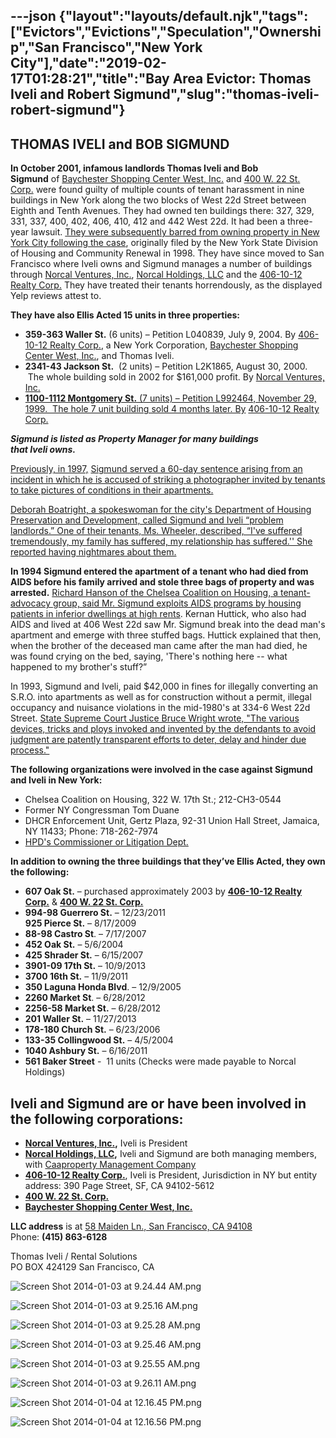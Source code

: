 ---json
{"layout":"layouts/default.njk","tags":["Evictors","Evictions","Speculation","Ownership","San Francisco","New York City"],"date":"2019-02-17T01:28:21","title":"Bay Area Evictor: Thomas Iveli and Robert Sigmund","slug":"thomas-iveli-robert-sigmund"}
---

**THOMAS IVELI and BOB SIGMUND**
--------------------------------

**In October 2001, infamous landlords Thomas Iveli and Bob Sigmund** of [Baychester Shopping Center West, Inc.](http://www.corporationwiki.com/California/San-Francisco/baychester-shopping-center-west-inc/43775551.aspx) and [400 W. 22 St. Corp.](http://www.corporationwiki.com/California/San-Francisco/400-w-22-st-corp/43246525.aspx) were found guilty of multiple counts of tenant harassment in nine buildings in New York along the two blocks of West 22d Street between Eighth and Tenth Avenues. They had owned ten buildings there: 327, 329, 331, 337, 400, 402, 406, 410, 412 and 442 West 22d. It had been a three-year lawsuit. [They were subsequently barred from owning property in New York City following the case](http://www.tenant.net/phpBB2/viewtopic.php?p=2009&sid=871d3d7104ea5802b3424813727f36d4), originally filed by the New York State Division of Housing and Community Renewal in 1998. They have since moved to San Francisco where Iveli owns and Sigmund manages a number of buildings through [Norcal Ventures, Inc.](http://www.corporationwiki.com/California/San-Francisco/norcal-ventures-inc/43299520.aspx), [Norcal Holdings, LLC](http://www.corporationwiki.com/California/San-Francisco/norcal-holdings-llc/52138473.aspx) and the [406-10-12 Realty Corp.](http://www.corporationwiki.com/California/San-Francisco/406-10-12-realty-corp/43246530.aspx) They have treated their tenants horrendously, as the displayed Yelp reviews attest to.

**They have also Ellis Acted 15 units in three properties:**

*   **359-363 Waller St.** (6 units) – Petition L040839, July 9, 2004. By [406-10-12 Realty Corp.](http://www.corporationwiki.com/California/San-Francisco/406-10-12-realty-corp/43246530.aspx), a New York Corporation, [Baychester Shopping Center West, Inc.](http://www.corporationwiki.com/California/San-Francisco/baychester-shopping-center-west-inc/43775551.aspx), and Thomas Iveli.
*   **2341-43 Jackson St.**  (2 units) – Petition L2K1865, August 30, 2000.  The whole building sold in 2002 for $161,000 profit. By [Norcal Ventures, Inc.](http://www.corporationwiki.com/California/San-Francisco/norcal-ventures-inc/43299520.aspx)
*   [**1100-1112 Montgomery St.** (7 units) – Petition L992464, November 29, 1999.  The hole 7 unit building sold 4 months later. By](http://www.corporationwiki.com/California/San-Francisco/norcal-ventures-inc/43299520.aspx) [406-10-12 Realty Corp.](http://www.corporationwiki.com/California/San-Francisco/406-10-12-realty-corp/43246530.aspx)

_**Sigmund is listed as Property Manager for many buildings that Iveli owns.**_ 

[Previously, in 1997,](http://www.nytimes.com/1997/02/09/nyregion/a-fight-without-victors.html) [Sigmund served a 60-day sentence arising from an incident in which he is accused of striking a photographer invited by tenants to take pictures of conditions in their apartments.](http://www.nytimes.com/1997/02/09/nyregion/a-fight-without-victors.html)

[Deborah Boatright, a spokeswoman for the city's Department of Housing Preservation and Development, called Sigmund and Iveli “problem landlords.” One of their tenants, Ms. Wheeler, described, “I've suffered tremendously, my family has suffered, my relationship has suffered.'' She reported having nightmares about them.](http://www.nytimes.com/1997/02/09/nyregion/a-fight-without-victors.html)

**In 1994 Sigmund entered the apartment of a tenant who had died from AIDS before his family arrived and stole three bags of property and was arrested.** [Richard Hanson of the Chelsea Coalition on Housing, a tenant-advocacy group, said Mr. Sigmund exploits AIDS programs by housing patients in inferior dwellings at high rents](http://www.nytimes.com/1994/10/23/nyregion/neighborhood-report-chelsea-a-hated-landlord-in-hot-water.html). Kernan Huttick, who also had AIDS and lived at 406 West 22d saw Mr. Sigmund break into the dead man's apartment and emerge with three stuffed bags. Huttick explained that then, when the brother of the deceased man came after the man had died, he was found crying on the bed, saying, 'There's nothing here -- what happened to my brother's stuff?”

In 1993, Sigmund and Iveli, paid $42,000 in fines for illegally converting an S.R.O. into apartments as well as for construction without a permit, illegal occupancy and nuisance violations in the mid-1980's at 334-6 West 22d Street. [State Supreme Court Justice Bruce Wright wrote, "The various devices, tricks and ploys invoked and invented by the defendants to avoid judgment are patently transparent efforts to deter, delay and hinder due process."](http://www.nytimes.com/1994/10/23/nyregion/neighborhood-report-chelsea-a-hated-landlord-in-hot-water.html)

**The following organizations were involved in the case against Sigmund and Iveli in New York:**

*   Chelsea Coalition on Housing, 322 W. 17th St.; 212-CH3-0544 
*   Former NY Congressman Tom Duane
*   DHCR Enforcement Unit, Gertz Plaza, 92-31 Union Hall Street, Jamaica, NY 11433; Phone: 718-262-7974 
*   [HPD's Commissioner or Litigation Dept.](http://nyc.gov/html/hpd/home.html)

**In addition to owning the three buildings that they’ve Ellis Acted, they own the following:**

*   **607 Oak St.** – purchased approximately 2003 by **[406-10-12 Realty Corp.](http://www.corporationwiki.com/California/San-Francisco/406-10-12-realty-corp/43246530.aspx)** & **[400 W. 22 St. Corp.](http://www.corporationwiki.com/California/San-Francisco/400-w-22-st-corp/43246525.aspx)**
*   **994-98 Guerrero St.** – 12/23/2011   
    **925 Pierce St.** – 8/17/2009 
*   **88-98 Castro St**. – 7/17/2007 
*   **452 Oak St.** – 5/6/2004 
*   **425 Shrader St.** – 6/15/2007
*   **3901-09 17th St.** – 10/9/2013
*   **3700 16th St.** – 11/9/2011 
*   **350 Laguna Honda Blvd**. – 12/9/2005 
*   **2260 Market St**. – 6/28/2012
*   **2256-58 Market St.** – 6/28/2012
*   **201 Waller St.** – 11/27/2013
*   **178-180 Church St.** – 6/23/2006
*   **133-35 Collingwood St.** – 4/5/2004
*   **1040 Ashbury St.** – 6/16/2011
*   **561 Baker Street** \-  11 units (Checks were made payable to Norcal Holdings)

**Iveli and Sigmund are or have been involved in the following corporations:**
------------------------------------------------------------------------------

*   **[Norcal Ventures, Inc.](http://www.corporationwiki.com/California/San-Francisco/norcal-ventures-inc/43299520.aspx),** Iveli is President
*   **[Norcal Holdings, LLC](http://www.corporationwiki.com/California/San-Francisco/norcal-holdings-llc/46144241.aspx),** Iveli and Sigmund are both managing members, with [Caaproperty Management Company](http://www.corporationwiki.com/p/2a9ben/caaproperty-management-company)
*   **[406-10-12 Realty Corp.](http://www.corporationwiki.com/California/San-Francisco/406-10-12-realty-corp/43246530.aspx)**, Iveli is President, Jurisdiction in NY but entity address: 390 Page Street, SF, CA 94102-5612
*   **[400 W. 22 St. Corp.](http://www.corporationwiki.com/California/San-Francisco/400-w-22-st-corp/43246525.aspx)**
*   ****[Baychester Shopping Center West, Inc.](http://www.corporationwiki.com/California/San-Francisco/baychester-shopping-center-west-inc/43775551.aspx)****

**LLC address** is at [58 Maiden Ln., San Francisco, CA 94108](http://www.corporationwiki.com/California/San-Francisco/58-Maiden-Ln-San-Francisco-CA-94108-a20093738.aspx)  
Phone: **(415) 863-6128**  
  
Thomas Iveli / Rental Solutions  
PO BOX 424129 San Francisco, CA

![Screen Shot 2014-01-03 at 9.24.44 AM.png](https://images.squarespace-cdn.com/content/v1/52b7d7a6e4b0b3e376ac8ea2/1388863132100-MN4S0HD2LXULDYMXD7LJ/ke17ZwdGBToddI8pDm48kHGpz5bJtY5dG9mwqJ10WqxZw-zPPgdn4jUwVcJE1ZvWQUxwkmyExglNqGp0IvTJZUJFbgE-7XRK3dMEBRBhUpw9-JjT2yWhavHnfFbC0Xkwkg-6kiW2bo1KGxfwCtpQresaU5A8YxgPsuajadPy0u0/Screen+Shot+2014-01-03+at+9.24.44+AM.png)

![Screen Shot 2014-01-03 at 9.25.16 AM.png](https://images.squarespace-cdn.com/content/v1/52b7d7a6e4b0b3e376ac8ea2/1388863141648-QNI4V3H39FEESO4GK1NY/ke17ZwdGBToddI8pDm48kH6MQRg0ab3MTIEWA44m1PBZw-zPPgdn4jUwVcJE1ZvWQUxwkmyExglNqGp0IvTJZUJFbgE-7XRK3dMEBRBhUpzyR1BCw6wWR-gZrSPtLe12VdEUUUuN6_0r3v35v1V87eHV4Fd3ZSe8HaKS-uMmstY/Screen+Shot+2014-01-03+at+9.25.16+AM.png)

![Screen Shot 2014-01-03 at 9.25.28 AM.png](https://images.squarespace-cdn.com/content/v1/52b7d7a6e4b0b3e376ac8ea2/1388863150198-YWM93WY197IL5N3WOW3Y/ke17ZwdGBToddI8pDm48kI6JF7lHNIf3g0uLXbEH4CVZw-zPPgdn4jUwVcJE1ZvWQUxwkmyExglNqGp0IvTJZUJFbgE-7XRK3dMEBRBhUpwP6VybMiqd2f7wedFC1Jp3yMKZkFV3WJQoccBmb8CFaxeq3EVK0G3IizTunEAqmXs/Screen+Shot+2014-01-03+at+9.25.28+AM.png)

![Screen Shot 2014-01-03 at 9.25.46 AM.png](https://images.squarespace-cdn.com/content/v1/52b7d7a6e4b0b3e376ac8ea2/1388863172235-SHP7JCNR2ZX02N77XY24/ke17ZwdGBToddI8pDm48kAoAFI45iWAoIHg2mdP8uDFZw-zPPgdn4jUwVcJE1ZvWQUxwkmyExglNqGp0IvTJZUJFbgE-7XRK3dMEBRBhUpxwfvVTpRXXIiEeM4wnG7k2tf9vqs-X5IF9ou75jJkQFgInZglY46_RWlv-NCLR55s/Screen+Shot+2014-01-03+at+9.25.46+AM.png)

![Screen Shot 2014-01-03 at 9.25.55 AM.png](https://images.squarespace-cdn.com/content/v1/52b7d7a6e4b0b3e376ac8ea2/1388863177502-IFFZNAFZWIVLGFTPFEIM/ke17ZwdGBToddI8pDm48kKU8YEEHu6nMtvSvMk4-Wx1Zw-zPPgdn4jUwVcJE1ZvWQUxwkmyExglNqGp0IvTJZUJFbgE-7XRK3dMEBRBhUpwv1ucG4qAfwnKM8R4mF_toTRm92CRN_RXk2U387yLPR_3dPKu7VwfgWB15HpM95WQ/Screen+Shot+2014-01-03+at+9.25.55+AM.png)

![Screen Shot 2014-01-03 at 9.26.11 AM.png](https://images.squarespace-cdn.com/content/v1/52b7d7a6e4b0b3e376ac8ea2/1388863184811-ZEHVLNVI12112H0ND1NP/ke17ZwdGBToddI8pDm48kFTjm1OpoTD4eL__znjEkFJZw-zPPgdn4jUwVcJE1ZvWQUxwkmyExglNqGp0IvTJZUJFbgE-7XRK3dMEBRBhUpypzvekmJQL5T0uySYicixPJ3SD9bYBLfe5_Ts6tKMPyzuuJEPplDVR74mWm8691-w/Screen+Shot+2014-01-03+at+9.26.11+AM.png)

![Screen Shot 2014-01-04 at 12.16.45 PM.png](https://images.squarespace-cdn.com/content/v1/52b7d7a6e4b0b3e376ac8ea2/1388866593143-E1NC7AI6G6A6LCU39YJP/ke17ZwdGBToddI8pDm48kAj7TDSbhMLHHEr8KVuV9ydZw-zPPgdn4jUwVcJE1ZvWQUxwkmyExglNqGp0IvTJZUJFbgE-7XRK3dMEBRBhUpwPVEEXOPK5Ko8bNjgcA-dc9S8tv6FdeZgY7bc6MkMpZRVc-iq9cwO6IgTMhPsGNJI/Screen+Shot+2014-01-04+at+12.16.45+PM.png)

![Screen Shot 2014-01-04 at 12.16.56 PM.png](https://images.squarespace-cdn.com/content/v1/52b7d7a6e4b0b3e376ac8ea2/1388866597265-E5KTA11FAXYEXKH0HNHG/ke17ZwdGBToddI8pDm48kPopUtW2sSjaQK4zJYyBENFZw-zPPgdn4jUwVcJE1ZvWQUxwkmyExglNqGp0IvTJZUJFbgE-7XRK3dMEBRBhUpy8x4kXptGpaGxV1erVlo8dgz2chG8d6yuZDRA63-EEYL-Qyp-l-ADE2ZM0xal0GfU/Screen+Shot+2014-01-04+at+12.16.56+PM.png)